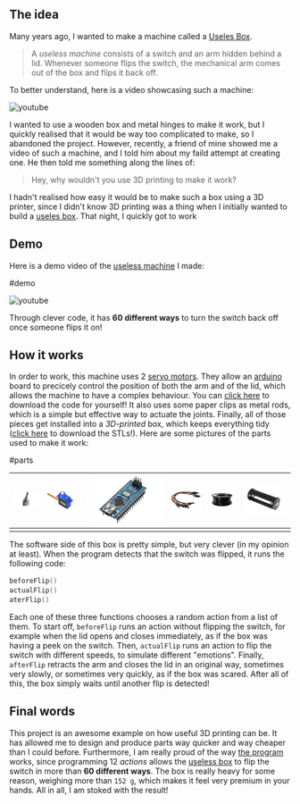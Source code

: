 ## The idea

Many years ago, I wanted to make a machine called a [Useles Box](https://en.wikipedia.org/wiki/Useless_machine).

> A _useless machine_ consists of a switch and an arm hidden behind a lid. Whenever someone flips the switch, the mechanical arm comes out of the box and flips it back off.

To better understand, here is a video showcasing such a machine:

![youtube](oP8u0PQOMes)

I wanted to use a wooden box and metal hinges to make it work, but I quickly realised that it would be way too complicated to make, so I abandoned the project. However, recently, a friend of mine showed me a video of such a machine, and I told him about my faild attempt at creating one. He then told me something along the lines of:

> Hey, why wouldn't you use 3D printing to make it work?

I hadn't realised how easy it would be to make such a box using a 3D printer, since I didn't know 3D printing was a thing when I initially wanted to build a [useles box](https://en.wikipedia.org/wiki/Useless_machine). That night, I quickly got to work

## Demo

Here is a demo video of the [useless machine](https://en.wikipedia.org/wiki/Useless_machine) I made:

#demo

![youtube](8sc6o9nVoc0)

Through clever code, it has **60 different ways** to turn the switch back off once someone flips it on!

## How it works

In order to work, this machine uses 2 [servo motors](https://en.wikipedia.org/wiki/Servomotor). They allow an [arduino](https://en.wikipedia.org/wiki/Arduino) board to precicely control the position of both the arm and of the lid, which allows the machine to have a complex behaviour. You can [click here](./Useless_Box_1.zip) to download the code for yourself! It also uses some paper clips as metal rods, which is a simple but effective way to actuate the joints. Finally, all of those pieces get installed into a _3D-printed_ box, which keeps everything tidy ([click here](./Useless%20Box%20STLs.zip) to download the STLs!). Here are some pictures of the parts used to make it work:

<?
...
servos
arduino
jumpers
box, cover, lid
battery
?>

#parts

| ![toggle switch](switch_m.jpg) | ![9g servo](servo_m.jpg) | ![arduono nano](arduino_m.jpg) | ![jumper cables](jumpers.jpg) | ![roll of black pla filament](black_filament_m.jpg) | ![aaa battery case](battery_holder_m.jpg) |
| ------------------------------ | ------------------------ | ------------------------------ | ----------------------------- | --------------------------------------------------- | ----------------------------------------- |
|                                |                          |                                |                               |                                                     |                                           |

The software side of this box is pretty simple, but very clever (in my opinion at least). When the program detects that the switch was flipped, it runs the following code:

```C++
beforeFlip()
actualFlip()
aterFlip()
```

Each one of these three functions chooses a random action from a list of them. To start off, `beforeFlip` runs an action without flipping the switch, for example when the lid opens and closes immediately, as if the box was having a peek on the switch. Then, `actualFlip` runs an action to flip the switch with different speeds, to simulate different "emotions". Finally, `afterFlip` retracts the arm and closes the lid in an original way, sometimes very slowly, or sometimes very quickly, as if the box was scared. After all of this, the box simply waits until another flip is detected!

## Final words

This project is an awesome example on how useful 3D printing can be. It has allowed me to design and produce parts way quicker and way cheaper than I could before. Furthermore, I am really proud of the way [the program](./Useless_Box_1.zip) works, since programming 12 _actions_ allows the [useless box](https://en.wikipedia.org/wiki/Useless_machine) to flip the switch in more than **60 different ways**. The box is really heavy for some reason, weighing more than `152 g`, which makes it feel very premium in your hands. All in all, I am stoked with the result!
